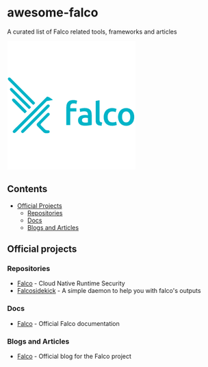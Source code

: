 # awesome-falco
A curated list of Falco related tools, frameworks and articles

![falco_logo](./falco.png)

## Contents

- [Official Projects](#official-projects)
  - [Repositories](#repositories)
  - [Docs](#docs)
  - [Blogs and Articles](#blogs-and-articles)
  
## Official projects

### Repositories

- [Falco](https://github.com/falcosecurity/falco) - Cloud Native Runtime Security
- [Falcosidekick](https://github.com/falcosecurity/falcosidekick) - A simple daemon to help you with falco's outputs

### Docs

- [Falco](https://falco.org/docs/) - Official Falco documentation

### Blogs and Articles

- [Falco](https://falco.org/blog/) - Official blog for the Falco project
